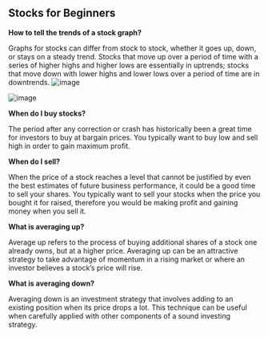 ## Stocks for Beginners

<b>How to tell the trends of a stock graph?</b>

Graphs for stocks can differ from stock to stock, whether it goes up, down, or stays on a steady trend. Stocks that move up over a period of time with a series of higher highs and higher lows are essentially in uptrends; stocks that move down with lower highs and lower lows over a period of time are in downtrends.
![image](https://github.com/DerekSol/Tera/assets/111466901/0bf3e100-3615-4634-b027-b867717c73d2)

![image](https://github.com/DerekSol/Tera/assets/111466901/6d35a93c-e57e-41c0-975a-a2f3f0ef9f6c)

<b>When do I buy stocks?</b>

The period after any correction or crash has historically been a great time for investors to buy at bargain prices. You typically want to buy low and sell high in order to gain maximum profit.

<b>When do I sell?</b>

When the price of a stock reaches a level that cannot be justified by even the best estimates of future business performance, it could be a good time to sell your shares. You typically want to sell your stocks when the price you bought it for raised, therefore you would be making profit and gaining money when you sell it. 

<b>What is averaging up?</b>

Average up refers to the process of buying additional shares of a stock one already owns, but at a higher price. Averaging up can be an attractive strategy to take advantage of momentum in a rising market or where an investor believes a stock’s price will rise.

<b>What is averaging down?</b>

Averaging down is an investment strategy that involves adding to an existing position when its price drops a lot. This technique can be useful when carefully applied with other components of a sound investing strategy.